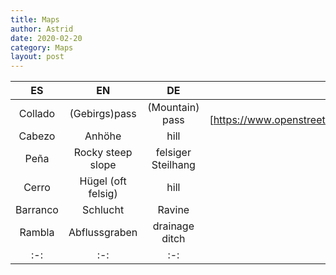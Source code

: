 ```yaml
---
title: Maps
author: Astrid
date: 2020-02-20
category: Maps
layout: post
---
```


|ES|EN|DE|title4|
|:-:|:-:|:-:|:-:|
|Collado|(Gebirgs)pass|(Mountain) pass|(Collado Bermejo)[https://www.openstreetmap.org/node/8111768237#map=19/37.85537/-1.56802]|
|Cabezo|Anhöhe|hill|[Cabezo de las Alquerías](https://www.openstreetmap.org/node/8339642270#map=13/37.8460/-1.5626)|
|Peña|Rocky steep slope|felsiger Steilhang|[Peña Soleada](https://www.openstreetmap.org/node/8140124781#map=19/37.86047/-1.57566)|
|Cerro|Hügel (oft felsig)|hill|[Cerro de la Cuna](https://www.openstreetmap.org/node/1243037587)|
|Barranco|Schlucht|Ravine|[Barranco del Roblecillo]|(https://www.openstreetmap.org/node/1243036724#map=15/37.8355/-1.5614)
|Rambla|Abflussgraben|drainage ditch|[Rambla de Villalba](https://www.openstreetmap.org/way/263839056)|
|:-:|:-:|:-:|:-:|
